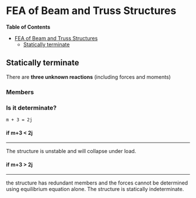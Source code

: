 # FEA of Beam and Truss Structures

<!-- markdown-toc start - Don't edit this section. Run M-x markdown-toc-refresh-toc -->
**Table of Contents**

- [FEA of Beam and Truss Structures](#fea-of-beam-and-truss-structures)
    - [Statically terminate](#statically-terminate)

<!-- markdown-toc end -->


## Statically terminate

There are **three unknown reactions** (including forces and moments)

### Members 

### Is it determinate?
`m + 3 = 2j`

#### if m+3 < 2j
-------------------------------------------------------------------------------
The structure is unstable and will collapse under load.

#### if m+3 > 2j
-------------------------------------------------------------------------------
the structure has redundant members and the 
forces cannot be determined using equilibrium equation 
alone. The structure is statically indeterminate.
